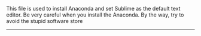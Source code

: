 This file is used to install Anaconda and set Sublime as the default text editor. Be very careful when you install the Anaconda. By the way, try to avoid the stupid software store

---
